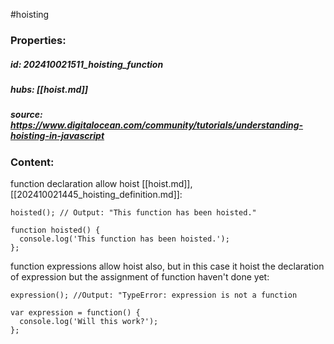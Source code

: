 #hoisting
### Properties:


##### id: 202410021511_hoisting_function
##### hubs: [[hoist.md]]
##### source: https://www.digitalocean.com/community/tutorials/understanding-hoisting-in-javascript


### Content:

function declaration allow hoist [[hoist.md]], [[202410021445_hoisting_definition.md]]:
```
hoisted(); // Output: "This function has been hoisted."

function hoisted() {
  console.log('This function has been hoisted.');
};
```
function expressions allow hoist also, but in this case it hoist the declaration of expression but the assignment of function haven't done yet:
```
expression(); //Output: "TypeError: expression is not a function

var expression = function() {
  console.log('Will this work?');
};
```
